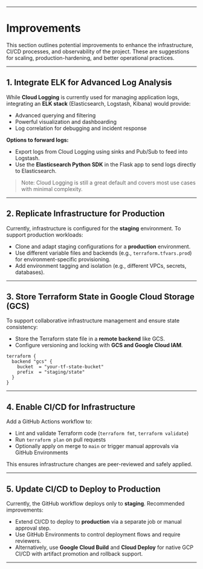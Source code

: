 
---

# Improvements

This section outlines potential improvements to enhance the infrastructure, CI/CD processes, and observability of the project. These are suggestions for scaling, production-hardening, and better operational practices.

---

## 1. **Integrate ELK for Advanced Log Analysis**

While **Cloud Logging** is currently used for managing application logs, integrating an **ELK stack** (Elasticsearch, Logstash, Kibana) would provide:

- Advanced querying and filtering
- Powerful visualization and dashboarding
- Log correlation for debugging and incident response

**Options to forward logs:**
- Export logs from Cloud Logging using sinks and Pub/Sub to feed into Logstash.
- Use the **Elasticsearch Python SDK** in the Flask app to send logs directly to Elasticsearch.

> Note: Cloud Logging is still a great default and covers most use cases with minimal complexity.

---

## 2. **Replicate Infrastructure for Production**

Currently, infrastructure is configured for the **staging** environment. To support production workloads:

- Clone and adapt staging configurations for a **production** environment.
- Use different variable files and backends (e.g., `terraform.tfvars.prod`) for environment-specific provisioning.
- Add environment tagging and isolation (e.g., different VPCs, secrets, databases).

---

## 3. **Store Terraform State in Google Cloud Storage (GCS)**

To support collaborative infrastructure management and ensure state consistency:

- Store the Terraform state file in a **remote backend** like GCS.
- Configure versioning and locking with **GCS and Google Cloud IAM**.

```hcl
terraform {
  backend "gcs" {
    bucket  = "your-tf-state-bucket"
    prefix  = "staging/state"
  }
}
```

---

## 4. **Enable CI/CD for Infrastructure**

Add a GitHub Actions workflow to:

- Lint and validate Terraform code (`terraform fmt`, `terraform validate`)
- Run `terraform plan` on pull requests
- Optionally apply on merge to `main` or trigger manual approvals via GitHub Environments

This ensures infrastructure changes are peer-reviewed and safely applied.

---

## 5. **Update CI/CD to Deploy to Production**

Currently, the GitHub workflow deploys only to **staging**. Recommended improvements:

- Extend CI/CD to deploy to **production** via a separate job or manual approval step.
- Use GitHub Environments to control deployment flows and require reviewers.
- Alternatively, use **Google Cloud Build** and **Cloud Deploy** for native GCP CI/CD with artifact promotion and rollback support.

---